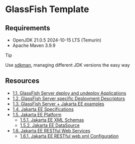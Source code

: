 # GlassFish Template

## Requirements

- OpenJDK 21.0.5 2024-10-15 LTS (Temurin)
- Apache Maven 3.9.9

> [!TIP]
> Use [sdkman](https://sdkman.io/), managing different JDK versions the easy way

## Resources

- [1.1. GlassFish Server deploy and undeploy Applications](https://glassfish.org/docs/latest/quick-start-guide.html#deploying-and-undeploying-the-sample-application-from-the-command-line)
- [1.2. GlassFish Server specific Deployment Descriptors](https://glassfish.org/docs/latest/application-deployment-guide.html#about-the-glassfish-server-deployment-descriptors)
- [1.3. GlassFish Server + Jakarta EE examples](https://github.com/eclipse-ee4j/jakartaee-examples)
- [1.4. Jakarta EE Specifications](https://jakarta.ee/specifications)
- [1.5. Jakarta EE Platform](https://jakarta.ee/specifications/platform/10/jakarta-platform-spec-10.0)
  - [1.5.1. Jakarta EE XML Schemas ](https://jakarta.ee/xml/ns/jakartaee)
  - [1.5.2. Jakarta EE DataSource](https://jakarta.ee/specifications/platform/10/jakarta-platform-spec-10.0#a1688)
- [1.6. Jakarta EE RESTful Web Services](https://jakarta.ee/specifications/restful-ws/4.0/jakarta-restful-ws-spec-4.0)
  - [1.6.1. Jakarta EE RESTful web.xml Configuration](https://jakarta.ee/specifications/restful-ws/3.0/jakarta-restful-ws-spec-3.0.html#servlet)
